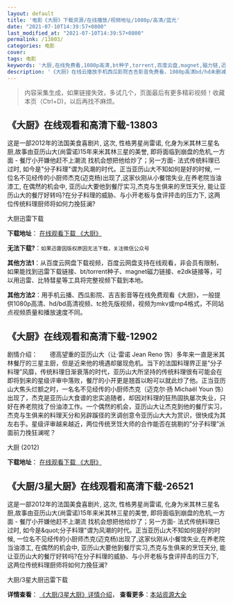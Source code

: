 ```yaml
---
layout: default
title: '电影《大厨》下载资源/在线播放/视频地址/1080p/高清/蓝光'
date: "2021-07-10T14:39:57+0800"
last_modified_at: "2021-07-10T14:39:57+0800"
permalink: /13803/
categories: 电影
cover:
tags: 电影
keywords: '大厨,在线免费看,1080p高清,bt种子,torrent,百度云盘,magnet,磁力链,迅雷下载资源'
description: '《大厨》在线云播放手机西瓜影院吉吉影音免费看，1080p高清bd/hd未删减完整版和tc抢先枪版，mkv/mp4格式，附带bt/torrent种子、magnet/磁力链、百度云盘、网盘资源迅雷下载链接'
---
```


>内容采集生成，如果链接失效，多试几个，页面最后有更多精彩视频！收藏本页（Ctrl+D)，以后再找不麻烦。


## 《大厨》在线观看和高清下载-13803

这是一部2012年的法国美食喜剧片, 这次, 性格男星尚雷诺, 化身为米其林三星名厨,故事由亚历山大(尚雷诺)15年来米其林三星的美誉, 即将面临到崩盘的危机,一方面 - 餐厅小开嫌他赶不上潮流 找机会想把他给炒了；另一方面- 法式传统料理已过时, 如今是"分子料理"谓为风潮的时代。正当亚历山大不知如何是好的时候, 一位名不见经传的小厨师杰克(迈克杨)出现了,这家伙刚从小餐馆失业,在养老院当油漆工, 在偶然的机会中, 亚历山大要他到餐厅实习,杰克与生俱来的烹饪天分, 能让亚历山大的餐厅好转吗?在分子料理的威胁、与小开老板与食评抨击的压力下, 这两位传统料理厨师将如何力挽狂澜?


大厨迅雷下载

**下载地址**： [在线观看下载 《大厨》](https://www.993dy.com//vod-detail-id-34836.html) 


**无法下载?**：`如果迅雷因版权原因无法下载，关注微信公众号 `

**其他方法1**：从百度云网盘下载视频，百度云网盘支持在线观看，非会员有限制，如果能找到迅雷下载链接、bt/torrent种子、magnet磁力链接、e2dk链接等，可以用迅雷、比特彗星等工具将完整视频下载到本地。

**其他方法2**：用手机云播、西瓜影院、吉吉影音等在线免费观看《大厨》，一般提供1080p高清、hd/bd高清视频、tc抢先版视频，视频为mkv或mp4格式，不同站点视频质量和播放速度不同。


## 《大厨》在线观看和高清下载-12902

剧情介绍：　　德高望重的亚历山大（让·雷诺 Jean Reno 饰）多年来一直是米其林餐厅的三星主厨，但是近来他的境遇却屡现危机。当下的法国料理界正是”分子料理”风靡，传统料理日渐衰落的时代，亚历山大所坚持的传统料理很有可能会在即将到来的星级评审中落败，餐厅的小开更是翘首以盼可以就此炒了他。正当亚历山大焦头烂额之时，一名名不见经传的小厨师杰克（迈克尔·扬 Michaël Youn 饰）出现了，杰克是亚历山大食谱的忠实追随者，却因对料理的狂热固执屡次失业，只好在养老院找了份油漆工作。一个偶然的机会，亚历山大让杰克到他的餐厅实习，杰克与生俱来的料理天分和另辟蹊径的烹调创意令亚历山大大为赏识，很快成为其左右手。星级评审越来越近，两位传统烹饪大师的合作能否在挑剔的”分子料理”派面前力挽狂澜呢？


大厨 (2012)

**下载地址**： [在线观看下载 《大厨》](https://www.btbtdy.me/btdy/dy6367.html) 


## 《大厨/3星大厨》在线观看和高清下载-26521

这是一部2012年的法国美食喜剧片, 这次, 性格男星尚雷诺, 化身为米其林三星名厨,故事由亚历山大(尚雷诺)15年来米其林三星的美誉, 即将面临到崩盘的危机,一方面 - 餐厅小开嫌他赶不上潮流 找机会想把他给炒了；另一方面- 法式传统料理已过时, 如今是&amp;quot;分子料理&quot;谓为风潮的时代。正当亚历山大不知如何是好的时候, 一位名不见经传的小厨师杰克(迈克杨)出现了,这家伙刚从小餐馆失业,在养老院当油漆工, 在偶然的机会中, 亚历山大要他到餐厅实习,杰克与生俱来的烹饪天分, 能让亚历山大的餐厅好转吗?在分子料理的威胁、与小开老板与食评抨击的压力下, 这两位传统料理厨师将如何力挽狂澜?


大厨/3星大厨迅雷下载

**详情查看**： [《大厨/3星大厨》详情介绍](/movie/26521/)， **查看更多**：[本站资源大全](/movie/t/all/)

